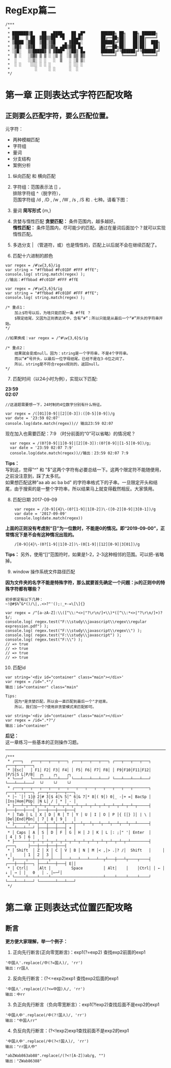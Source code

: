 # RegExp篇二

```type={1,2,11,12}
/***
 *
 * ███████▒█    ██  ▄████▄   ██ ▄█▀       ██████╗ ██╗   ██╗ ██████╗
 * ▓██   ▒ ██  ▓██▒▒██▀ ▀█   ██▄█▒        ██╔══██╗██║   ██║██╔════╝
 * ▒████ ░▓██  ▒██░▒▓█    ▄ ▓███▄░        ██████╔╝██║   ██║██║  ███╗
 * ░▓█▒  ░▓▓█  ░██░▒▓▓▄ ▄██▒▓██ █▄        ██╔══██╗██║   ██║██║   ██║
 * ░▒█░   ▒▒█████▓ ▒ ▓███▀ ░▒██▒ █▄       ██████╔╝╚██████╔╝╚██████╔╝
 *  ▒ ░   ░▒▓▒ ▒ ▒ ░ ░▒ ▒  ░▒ ▒▒ ▓▒       ╚═════╝  ╚═════╝  ╚═════╝
 *  ░     ░░▒░ ░ ░   ░  ▒   ░ ░▒ ▒░
 *  ░ ░    ░░░ ░ ░ ░        ░ ░░ ░
 *           ░     ░ ░      ░  ░
 */

```
# 第一章 正则表达式字符匹配攻略

## 正则要么匹配字符，要么匹配位置。
元字符：
* 两种模糊匹配
* 字符组
* 量词
* 分支结构
* 案例分析

1. 纵向匹配 和 横向匹配
2. 字符组：范围表示法 [] ， 
 <br> 排除字符组 ^（脱字符），
 <br> 范围字符组 /d , /D , /w , /W , /s , /S 和 . 七种。请看下图：



3. 量词 
**简写形式** {m,}
4. 贪婪与惰性匹配
**贪婪匹配：** 条件范围内，越多越好。<br>
**惰性匹配：** 条件范围内，尽可能少的匹配。通过在量词后面加个？就可以实现惰性匹配。

5. 多选分支
| （管道符，或）也是惰性的，匹配上以后就不会在继续匹配了。

6. 匹配十六进制的颜色

```type={15}
var regex = /#\w{3,6}/ig
var string = "#ffbbad #Fc01DF #FFF #ffE";
console.log( string.match(regex) );
//输出：#ffbbad #Fc01DF #FFF #ffE

var regex = /#\w{3,6}$/ig
var string = "#ffbbad #Fc01DF #FFF #ffE";
console.log( string.match(regex) );

/* 重点1：
	加上$符号以后，为啥只能匹配一条 #ffE ？
	$限定结尾，又因为正则表达式中，含有“#”；所以只能是从最后一个“#”开头的字符串开始。
*/

//如果换成：var regex = /^#\w{3,6}$/ig

/* 重点2：
	结果就会变成null。因为：string是一个字符串，不是4个字符串。
	而以“#”号开头，以最后一位字母结尾。已经不是在3-6位之间了。
	所以，string是不符合regex规则的，返回null。
*/
```

7. 匹配时间（以24小时为例），实现以下匹配:

**23:59 <br>
02:07**

```type={1}
//这道题需要想一下，24时制的4位数字分别有什么特征。

var regex = /([01][0-9]|[2][0-3]):([0-5][0-9])/g
var date = '23:59 02:07'
console.log(date.match(regex))// 输出23:59 02:07
```

现在加入也需要匹配：7:9 （时分前面的“0”可以省略）的情况呢？
```
  var regex = /(0?[0-9]|1[0-9]|[2][0-3]):(0?[0-9]|[1-5][0-9])/g;
  var date = '23:59 02:07 7:9'
  console.log(date.match(regex))//输出：23:59 02:07 7:9
```
**Tips：**<br>
	写到这，觉得"^" 和 "$"这两个字符有必要总结一下。这两个限定符不能随便用，之前没注意到，踩了太多坑。<br>如果想匹配这种"aa ab ac ba bd"
的字符串格式下的子串。一旦限定开头和结尾，由于搜索的是一整个字符串，所以结果马上就变得截然相反。大家慎用。

8. 匹配日期 2017-09-09

```
	var regex = /[0-9]{4}\-(0?[1-9]|1[0-2])\-([0-2][0-9]|3[0-1])/g
	var date = '2017-09-09'
	console.log(date.match(regex))
```

**上面的正则没有考虑到“日”为一位数时，不能是0的情况。即“2019-09-00”，正常情况下是不会有这种情况出现的。**

```
	/[0-9]{4}\-(0?[1-9]|1[0-2])\-(0[1-9]|[12][0-9]|3[01])/g
```

**Tips：**
另外，使用“[]”范围符时，如果是1-2，2-3这种相邻的范围。可以把-省略掉。

9. window 操作系统文件路径匹配

**因为文件夹的名字不能是特殊字符，那么就要首先确定一个问题：js的正则中的特殊字符都有哪些？**

```
初步断定有以下几种：
~!@#$%^&*()/\|,.<>?"'();:_+-=\[\]{}

var regex = /^[a-zA-Z]:\\([^\\:*<>|"?\r\n/]+\\)*([^\\:*<>|"?\r\n/]+)?$/;
console.log( regex.test("F:\\study\\javascript\\regex\\regular expression.pdf") );
console.log( regex.test("F:\\study\\javascript\\regex\\") );
console.log( regex.test("F:\\study\\javascript") );
console.log( regex.test("F:\\") );
// => true
// => true
// => true
// => true
```

10. 匹配id

```
var string='<div id="container" class="main"></div>'
var regex = /id=".*"/
输出：id="container" class="main"

Tips:
	因为*是贪婪匹配，所以会一直匹配到最后一个"才结束。
	所以，我们加一个?使用非贪婪模式来匹配即可。

var string='<div id="container" class="main"></div>'
var regex = /id=".*?"/
输出：id="container"
```

**后记：**
<br>	这一章练习一些基本的正则操作习题。


----------


```
/***
 * ┌───┐   ┌───┬───┬───┬───┐ ┌───┬───┬───┬───┐ ┌───┬───┬───┬───┐ ┌───┬───┬───┐
 * │Esc│   │ F1│ F2│ F3│ F4│ │ F5│ F6│ F7│ F8│ │ F9│F10│F11│F12│ │P/S│S L│P/B│  ┌┐    ┌┐    ┌┐
 * └───┘   └───┴───┴───┴───┘ └───┴───┴───┴───┘ └───┴───┴───┴───┘ └───┴───┴───┘  └┘    └┘    └┘
 * ┌───┬───┬───┬───┬───┬───┬───┬───┬───┬───┬───┬───┬───┬───────┐ ┌───┬───┬───┐ ┌───┬───┬───┬───┐
 * │~ `│! 1│@ 2│# 3│$ 4│% 5│^ 6│& 7│* 8│( 9│) 0│_ -│+ =│ BacSp │ │Ins│Hom│PUp│ │N L│ / │ * │ - │
 * ├───┴─┬─┴─┬─┴─┬─┴─┬─┴─┬─┴─┬─┴─┬─┴─┬─┴─┬─┴─┬─┴─┬─┴─┬─┴─┬─────┤ ├───┼───┼───┤ ├───┼───┼───┼───┤
 * │ Tab │ L │ X │ D │ R │ T │ Y │ U │ I │ O │ P │{ [│} ]│ | \ │ │Del│End│PDn│ │ 7 │ 8 │ 9 │   │
 * ├─────┴┬──┴┬──┴┬──┴┬──┴┬──┴┬──┴┬──┴┬──┴┬──┴┬──┴┬──┴┬──┴─────┤ └───┴───┴───┘ ├───┼───┼───┤ + │
 * │ Caps │ A │ S │ D │ F │ G │ H │ J │ K │ L │: ;│" '│ Enter  │               │ 4 │ 5 │ 6 │   │
 * ├──────┴─┬─┴─┬─┴─┬─┴─┬─┴─┬─┴─┬─┴─┬─┴─┬─┴─┬─┴─┬─┴─┬─┴────────┤     ┌───┐     ├───┼───┼───┼───┤
 * │ Shift  │ Z │ X │ C │ V │ B │ N │ M │< ,│> .│? /│  Shift   │     │ ↑ │     │ 1 │ 2 │ 3 │   │
 * ├─────┬──┴─┬─┴──┬┴───┴───┴───┴───┴───┴──┬┴───┼───┴┬────┬────┤ ┌───┼───┼───┐ ├───┴───┼───┤ E││
 * │ Ctrl│    │Alt │         Space         │ Alt│    │    │Ctrl│ │ ← │ ↓ │ → │ │   0   │ . │←─┘│
 * └─────┴────┴────┴───────────────────────┴────┴────┴────┴────┘ └───┴───┴───┘ └───────┴───┴───┘
 */
```

# 第二章 正则表达式位置匹配攻略


## 断言
**更方便大家理解，举一个例子：**
1. 正向先行断言(正向零宽断言)：exp1(?=exp2) 查找exp2前面的exp1
```
'中国人'.replace(/中(?=国人)/, 'rr')
输出：rr国人
```

2. 反向先行断言：(?<=exp2)exp1 查找exp2后面的exp1
```
'中国人'.replace(/(?<=中国)人/, 'rr')
输出：中rr
```

3. 负正向先行断言（负向零宽断言）：exp1(?!exp2)查找后面不是exp2的exp1
```
'中国人中'.replace(/中(?!国人)/, 'rr')
输出："中国人rr"
```

4. 负反向先行断言：(?<!exp2)exp1查找前面不是exp2的exp1

```
'中国人中'.replace(/中(?<!国人)/, 'rr')
输出："rr国人中"

"abZWab863ab88".replace(/(?<![A-Z])ab/g, "")
输出："ZWab86388"
```
















